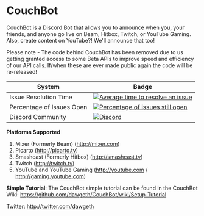 # CouchBot
CouchBot is a Discord Bot that allows you to announce when you, your friends, and anyone go live on Beam, Hitbox, Twitch, or YouTube Gaming. Also, create content on YouTube?! We'll announce that too!

Please note - The code behind CouchBot has been removed due to us getting granted access to some Beta APIs to improve speed and efficiency of our API calls. If/when these are ever made public again the code will be re-released!

| System | Badge |
| ------ | ----- |
| Issue Resolution Time | [![Average time to resolve an issue](http://isitmaintained.com/badge/resolution/dawgeth/CouchBot.svg)](http://isitmaintained.com/project/dawgeth/CouchBot "Average time to resolve an issue") |
| Percentage of Issues Open |  [![Percentage of issues still open](http://isitmaintained.com/badge/open/dawgeth/CouchBot.svg)](http://isitmaintained.com/project/dawgeth/CouchBot "Percentage of issues still open") |
| Discord Community | [![Discord](https://discordapp.com/api/guilds/263688866978988032/widget.png)](http://discord.couchbot.io) |

**Platforms Supported**
1. Mixer (Formerly Beam) (http://mixer.com)
2. Picarto (http://picarto.tv)
3. Smashcast (Formerly Hitbox) (http://smashcast.tv)
3. Twitch (http://twitch.tv)
4. YouTube and YouTube Gaming (http://youtube.com / http://gaming.youtube.com)

**Simple Tutorial**: 
The CouchBot simple tutorial can be found in the CouchBot Wiki: https://github.com/dawgeth/CouchBot/wiki/Setup-Tutorial

Twitter: http://twitter.com/dawgeth

